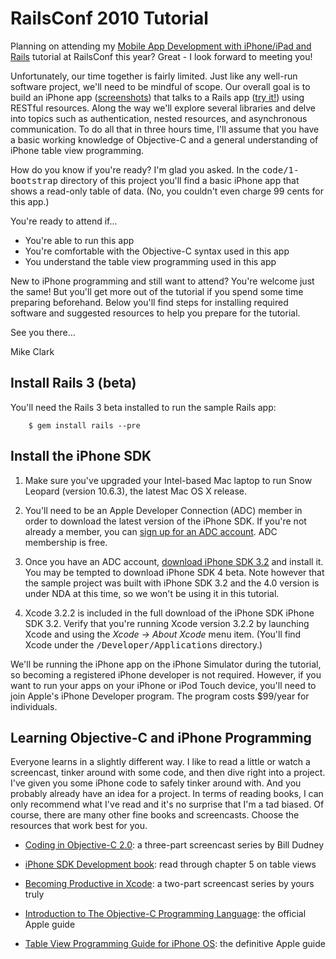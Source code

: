 RailsConf 2010 Tutorial
=======================

Planning on attending my [Mobile App Development with iPhone/iPad and
Rails](http://en.oreilly.com/rails2010/public/schedule/detail/14136) tutorial at RailsConf this year?  Great - I look forward to meeting you!

Unfortunately, our time together is fairly limited.  Just like any well-run software project, we'll need to be mindful of scope.  Our overall goal is to build an iPhone app ([screenshots](http://github.com/clarkware/iphone-rails-tutorial/raw/master/screenshots/iphone-app.png)) that talks to a Rails app ([try it!](http://saveup.heroku.com/about)) using RESTful resources.  Along the way we'll explore several libraries and delve into topics such as authentication, nested resources, and asynchronous communication.  To do all that in three hours time, I'll assume that you have a basic working knowledge of Objective-C and a general understanding of iPhone table view programming.  

How do you know if you're ready? I'm glad you asked. In the <tt>code/1-bootstrap</tt>
directory of this project you'll find a basic iPhone app that shows a read-only table of data.
(No, you couldn't even charge 99 cents for this app.) 

You're ready to attend if...

* You're able to run this app
* You're comfortable with the Objective-C syntax used in this app
* You understand the table view programming used in this app

New to iPhone programming and still want to attend?  You're welcome just the same! But you'll get more out of the tutorial if you spend some time preparing beforehand.  Below you'll find steps for installing required software and suggested resources to help you prepare for the tutorial.

See you there...

Mike Clark

Install Rails 3 (beta)
----------------------

You'll need the Rails 3 beta installed to run the sample Rails app:

        $ gem install rails --pre
        
Install the iPhone SDK
----------------------

1. Make sure you've upgraded your Intel-based Mac laptop to run Snow Leopard (version 10.6.3), the latest Mac OS X release.

2. You'll need to be an Apple Developer Connection (ADC) member in order to download the latest version of the iPhone SDK. If you're not already a member, you can [sign up for an ADC account](http://developer.apple.com). ADC membership is free.

3. Once you have an ADC account, [download iPhone SDK 3.2](http://developer.apple.com/iphone/) and install it. You may be tempted to download iPhone SDK 4 beta. Note however that the sample project was built with iPhone SDK 3.2 and the 4.0 version is under NDA at this time, so we won't be using it in this tutorial.

4. Xcode 3.2.2 is included in the full download of the iPhone SDK iPhone SDK 3.2. Verify that you're running Xcode version 3.2.2 by launching Xcode and using the <em>Xcode -> About Xcode</em> menu item. (You'll find Xcode under the <tt>/Developer/Applications</tt> directory.)

We'll be running the iPhone app on the iPhone Simulator during the tutorial, so becoming a registered iPhone developer is not required. However, if you want to run your apps on your iPhone or iPod Touch device, you'll need to join Apple's iPhone Developer program. The program costs $99/year for individuals.

Learning Objective-C and iPhone Programming
-------------------------------------------

Everyone learns in a slightly different way.  I like to read a little or watch a screencast, tinker around with some code, and then dive right into a project.  I've given you some iPhone code to safely tinker around with.  And you probably already have an idea for a project.  In terms of reading books, I can only recommend what I've read and it's no surprise that I'm a tad biased.  Of course, there are many other fine books and screencasts.  Choose the resources that work best for you.

* [Coding in Objective-C 2.0](http://pragprog.com/screencasts/v-bdobjc/coding-in-objective-c-2-0): a three-part screencast series by Bill Dudney

* [iPhone SDK Development book](http://pragprog.com/titles/amiphd/iphone-sdk-development): read through chapter 5 on table views 

* [Becoming Productive in Xcode](http://pragprog.com/screencasts/v-mcxcode/becoming-productive-in-xcode): a two-part screencast series by yours truly

* [Introduction to The Objective-C Programming Language](http://developer.apple.com/mac/library/DOCUMENTATION/Cocoa/Conceptual/ObjectiveC/Introduction/introObjectiveC.html): the official Apple guide

* [Table View Programming Guide for iPhone OS](http://developer.apple.com/iphone/library/documentation/UserExperience/Conceptual/TableView_iPhone/AboutTableViewsiPhone/AboutTableViewsiPhone.html): the definitive Apple guide



